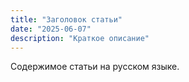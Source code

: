 ```yaml
---
title: "Заголовок статьи"
date: "2025-06-07"
description: "Краткое описание"
---
```


Содержимое статьи на русском языке.